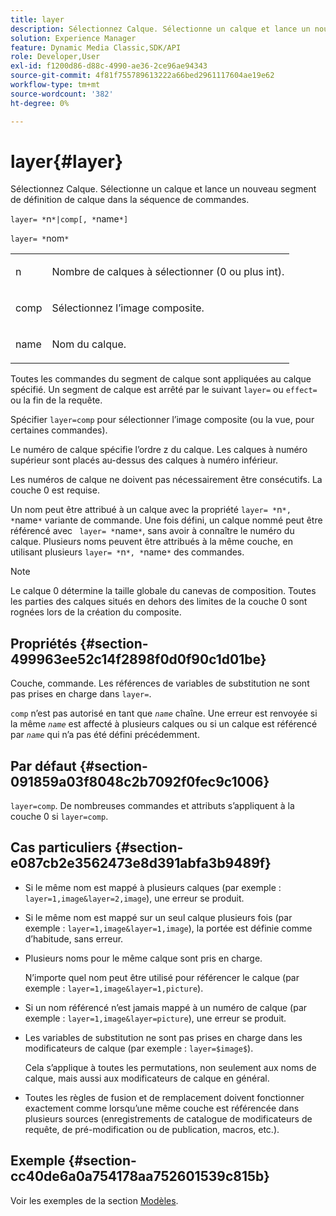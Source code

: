 ```yaml
---
title: layer
description: Sélectionnez Calque. Sélectionne un calque et lance un nouveau segment de définition de calque dans la séquence de commandes.
solution: Experience Manager
feature: Dynamic Media Classic,SDK/API
role: Developer,User
exl-id: f1200d86-d88c-4990-ae36-2ce96ae94343
source-git-commit: 4f81f755789613222a66bed2961117604ae19e62
workflow-type: tm+mt
source-wordcount: '382'
ht-degree: 0%

---
```


# layer{#layer}

Sélectionnez Calque. Sélectionne un calque et lance un nouveau segment de définition de calque dans la séquence de commandes.

`layer= *`n`*|comp[, *`name`*]`

`layer= *`nom`*`

<table id="simpletable_22DE3365A6454949B0D30C6D7110476E"> 
 <tr class="strow"> 
  <td class="stentry"> <p><span class="codeph"> <span class="varname"> n</span></span> </p></td> 
  <td class="stentry"> <p>Nombre de calques à sélectionner (0 ou plus int). </p></td> 
 </tr> 
 <tr class="strow"> 
  <td class="stentry"> <p><span class="codeph"> comp</span> </p></td> 
  <td class="stentry"> <p>Sélectionnez l’image composite. </p></td> 
 </tr> 
 <tr class="strow"> 
  <td class="stentry"> <p><span class="codeph"> <span class="varname"> name</span></span> </p></td> 
  <td class="stentry"> <p>Nom du calque. </p></td> 
 </tr> 
</table>

Toutes les commandes du segment de calque sont appliquées au calque spécifié. Un segment de calque est arrêté par le suivant `layer=` ou `effect=` ou la fin de la requête.

Spécifier `layer=comp` pour sélectionner l’image composite (ou la vue, pour certaines commandes).

Le numéro de calque spécifie l’ordre z du calque. Les calques à numéro supérieur sont placés au-dessus des calques à numéro inférieur.

Les numéros de calque ne doivent pas nécessairement être consécutifs. La couche 0 est requise.

Un nom peut être attribué à un calque avec la propriété `layer= *`n`*, *`name`*` variante de commande. Une fois défini, un calque nommé peut être référencé avec ` layer= *`name`*`, sans avoir à connaître le numéro du calque. Plusieurs noms peuvent être attribués à la même couche, en utilisant plusieurs `layer= *`n`*, *`name`*` des commandes.

>[!NOTE]
>
>Le calque 0 détermine la taille globale du canevas de composition. Toutes les parties des calques situés en dehors des limites de la couche 0 sont rognées lors de la création du composite.

## Propriétés {#section-499963ee52c14f2898f0d0f90c1d01be}

Couche, commande. Les références de variables de substitution ne sont pas prises en charge dans `layer=`.

`comp` n’est pas autorisé en tant que *`name`* chaîne. Une erreur est renvoyée si la même *`name`* est affecté à plusieurs calques ou si un calque est référencé par *`name`* qui n’a pas été défini précédemment.

## Par défaut {#section-091859a03f8048c2b7092f0fec9c1006}

`layer=comp`. De nombreuses commandes et attributs s’appliquent à la couche 0 si `layer=comp`.

## Cas particuliers {#section-e087cb2e3562473e8d391abfa3b9489f}

* Si le même nom est mappé à plusieurs calques (par exemple : `layer=1,image&layer=2,image`), une erreur se produit.
* Si le même nom est mappé sur un seul calque plusieurs fois (par exemple : `layer=1,image&layer=1,image`), la portée est définie comme d’habitude, sans erreur.
* Plusieurs noms pour le même calque sont pris en charge.

  N’importe quel nom peut être utilisé pour référencer le calque (par exemple : `layer=1,image&layer=1,picture`).
* Si un nom référencé n’est jamais mappé à un numéro de calque (par exemple : `layer=1,image&layer=picture`), une erreur se produit.
* Les variables de substitution ne sont pas prises en charge dans les modificateurs de calque (par exemple : `layer=$image$`).

  Cela s’applique à toutes les permutations, non seulement aux noms de calque, mais aussi aux modificateurs de calque en général.

* Toutes les règles de fusion et de remplacement doivent fonctionner exactement comme lorsqu’une même couche est référencée dans plusieurs sources (enregistrements de catalogue de modificateurs de requête, de pré-modification ou de publication, macros, etc.).

## Exemple {#section-cc40de6a0a754178aa752601539c815b}

Voir les exemples de la section [Modèles](../../../../../is-api/http-ref/image-serving-api-ref/c-http-protocol-reference/c-templates/c-templates.md#concept-3cd2d2adae0e41b2979b9640244d4d3e).
